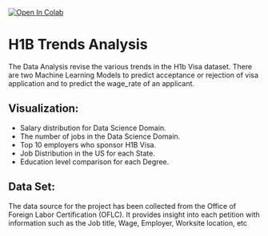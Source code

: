 [![Open In Colab](https://colab.research.google.com/assets/colab-badge.svg)](https://colab.research.google.com/github/ginogustavo/h1bvisa/blob/master/H1B-Analysis.ipynb)

# H1B Trends Analysis

The Data Analysis revise the various trends in the H1b Visa dataset. There are two Machine Learning Models to predict acceptance or rejection of visa application and to predict the wage_rate of an applicant.

## Visualization: 
 * Salary distribution for Data Science Domain.
 * The number of jobs in the Data Science Domain.
 * Top 10 employers who sponsor H1B Visa.
 * Job Distribution in the US for each State.
 * Education level comparison for each Degree.

## Data Set:
The data source for the project has been collected from the Office of Foreign Labor Certification (OFLC). It provides insight into each petition with information such as the Job title, Wage, Employer, Worksite location, etc
